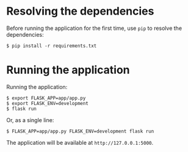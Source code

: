 # Resolving the dependencies

Before running the application for the first time, use `pip` to resolve the dependencies:

```shell
$ pip install -r requirements.txt
```

# Running the application

Running the application:

```shell
$ export FLASK_APP=app/app.py
$ export FLASK_ENV=development
$ flask run
```

Or, as a single line:

```shell
$ FLASK_APP=app/app.py FLASK_ENV=development flask run
```

The application will be available at `http://127.0.0.1:5000`.
